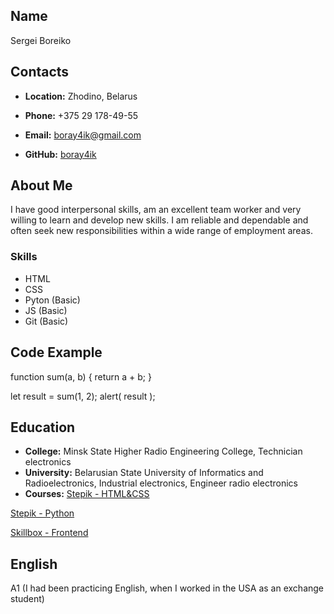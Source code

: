 ## **Name**
Sergei Boreiko
## **Contacts**
* **Location:** Zhodino, Belarus

* **Phone:** +375 29 178-49-55

* **Email:** boray4ik@gmail.com

* **GitHub:** [boray4ik](https://github.com/boray4ik)

## **About Me**
I have good interpersonal skills, am an excellent team worker and very willing to learn and develop new skills.
I am reliable and dependable and often seek new responsibilities within a wide range of employment areas.
### **Skills**
* HTML
* CSS
* Pyton (Basic)
* JS (Basic)
* Git (Basic)
## **Code Example**
function sum(a, b) {
  return a + b;
}

let result = sum(1, 2);
alert( result );
## **Education**
* **College:** Minsk State Higher Radio Engineering College, Technician electronics
* **University:** Belarusian State University of Informatics and Radioelectronics, Industrial electronics, Engineer radio electronics
* **Courses:**
[Stepik - HTML&CSS](https://stepik.org/course/38218/syllabus?auth=login)

[Stepik - Python](https://stepik.org/course/67/syllabus)

[Skillbox - Frontend](https://skillbox.ru/course/frontend-pro-expert/)
## **English**
A1 (I had been practicing English, when I worked in the USA as an exchange student)
